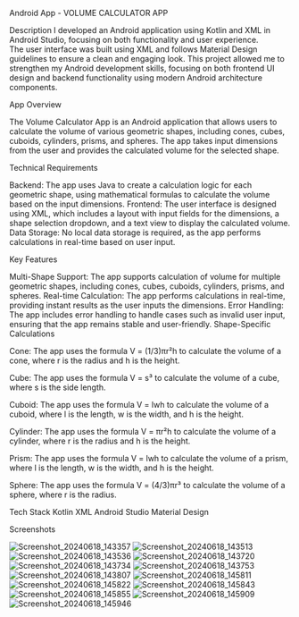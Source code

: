 Android App - VOLUME CALCULATOR APP

Description
I developed an Android application using Kotlin and XML in Android Studio, focusing on both functionality and user experience.  
The user interface was built using XML and follows Material Design guidelines to ensure a clean and engaging look.
This project allowed me to strengthen my Android development skills, focusing on both frontend UI design and backend functionality using modern Android architecture components.

App Overview

The Volume Calculator App is an Android application that allows users to calculate the volume of various geometric shapes, including cones, cubes, cuboids, cylinders, prisms, and spheres. The app takes input dimensions from the user and provides the calculated volume for the selected shape.

Technical Requirements

Backend: The app uses Java to create a calculation logic for each geometric shape, using mathematical formulas to calculate the volume based on the input dimensions.
Frontend: The user interface is designed using XML, which includes a layout with input fields for the dimensions, a shape selection dropdown, and a text view to display the calculated volume.
Data Storage: No local data storage is required, as the app performs calculations in real-time based on user input.

Key Features

Multi-Shape Support: The app supports calculation of volume for multiple geometric shapes, including cones, cubes, cuboids, cylinders, prisms, and spheres.
Real-time Calculation: The app performs calculations in real-time, providing instant results as the user inputs the dimensions.
Error Handling: The app includes error handling to handle cases such as invalid user input, ensuring that the app remains stable and user-friendly.
Shape-Specific Calculations

Cone: The app uses the formula V = (1/3)πr²h to calculate the volume of a cone, where r is the radius and h is the height.

Cube: The app uses the formula V = s³ to calculate the volume of a cube, where s is the side length.

Cuboid: The app uses the formula V = lwh to calculate the volume of a cuboid, where l is the length, w is the width, and h is the height.

Cylinder: The app uses the formula V = πr²h to calculate the volume of a cylinder, where r is the radius and h is the height.

Prism: The app uses the formula V = lwh to calculate the volume of a prism, where l is the length, w is the width, and h is the height.

Sphere: The app uses the formula V = (4/3)πr³ to calculate the volume of a sphere, where r is the radius.

Tech Stack
Kotlin
XML
Android Studio
Material Design

Screenshots

![Screenshot_20240618_143357](https://github.com/user-attachments/assets/cac87100-50bf-41b4-ba34-e15cc8276212)
![Screenshot_20240618_143513](https://github.com/user-attachments/assets/169033a9-678e-4713-81a8-50e72e0afe40)
![Screenshot_20240618_143536](https://github.com/user-attachments/assets/2a3a4707-e91b-47ee-8bf0-9805dac32dae)
![Screenshot_20240618_143720](https://github.com/user-attachments/assets/e79d368b-ea05-43a3-9432-d6bb2c9a1eba)
![Screenshot_20240618_143734](https://github.com/user-attachments/assets/29f54e32-f533-4d63-9204-8e459b81cf95)
![Screenshot_20240618_143753](https://github.com/user-attachments/assets/b98f52cc-8197-479f-8589-46cf0f984d81)
![Screenshot_20240618_143807](https://github.com/user-attachments/assets/22f7425e-bc96-432b-9a17-cf651f3c4460)
![Screenshot_20240618_145811](https://github.com/user-attachments/assets/f0dff15f-c9f0-4305-a3b3-8a3d472369d4)
![Screenshot_20240618_145822](https://github.com/user-attachments/assets/5cb664a4-171e-4fef-bbc6-ec01993763db)
![Screenshot_20240618_145843](https://github.com/user-attachments/assets/11a9c0e6-15de-40a1-be0d-36a2ad034474)
![Screenshot_20240618_145855](https://github.com/user-attachments/assets/4ea4123b-5da0-4e2a-b891-6892cbe8ccd6)
![Screenshot_20240618_145909](https://github.com/user-attachments/assets/6aaf60da-36cf-4119-92e2-8cad21fcfb09)
![Screenshot_20240618_145946](https://github.com/user-attachments/assets/3310e8db-1f98-4a3d-898b-0cdda2777689)




